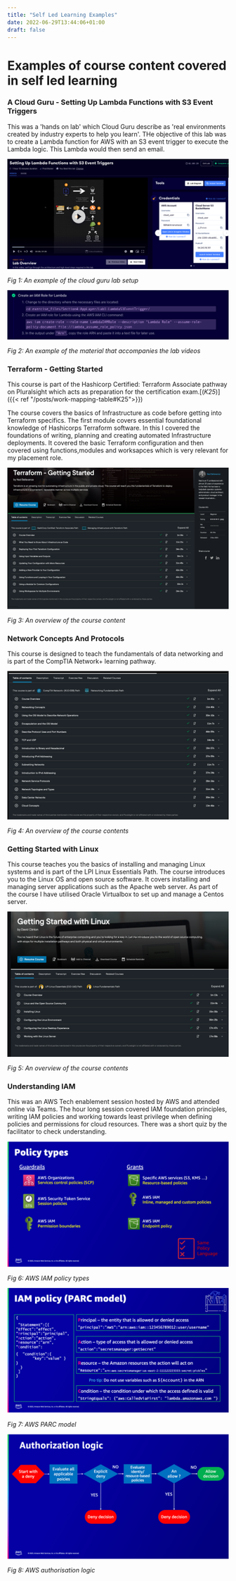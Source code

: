 ```yaml
---
title: "Self Led Learning Examples"
date: 2022-06-29T13:44:06+01:00
draft: false
---
```


# Examples of course content covered in self led learning

### A Cloud Guru - Setting Up Lambda Functions with S3 Event Triggers

This was a 'hands on lab' which Cloud Guru describe as 'real environments created by industry experts to help you learn'. THe objective of this lab was to create a Lambda function for AWS with an S3 event trigger to execute the Lambda logic. This Lambda would then send an email.

![An example of the lab content](cloud_guru_example1.png)

*Fig 1: An example of the cloud guru lab setup*

![An example of the course material](cloud_guru_example2.png)

*Fig 2: An example of the material that accompanies the lab videos*

### Terraform - Getting Started

This course is part of the Hashicorp Certified: Terraform Associate pathway on Pluralsight which acts as preparation for the certification exam.[(*K25*)]({{< ref "/posts/work-mapping-table#K25">}})

The course covers the basics of Infrastructure as code before getting into Terraform specifics. The first module covers essential foundational knowledge of Hashicorps Terraform software. In this I covered the foundations of writing, planning and creating automated Infrastructure deployments. It covered the basic Terraform configuration and then covered using functions,modules and worksapces which is very relevant for my placement role.

![An example of the course content](pluralsight_terraform_getting_started.png)

*Fig 3: An overview of the course content*

### Network Concepts And Protocols

This course is designed to teach the fundamentals of data networking and is part of the CompTIA Network+ learning pathway.

![An example of the course content](pluralsight_networking.png)

*Fig 4: An overview of the course contents*

### Getting Started with Linux

This course teaches you the basics of installing and managing Linux systems and is part of the LPI Linux Essentials Path. The course introduces you to the Linux OS and open source software. It covers installing and managing server applications such as the Apache web server. As part of the course I have utilised Oracle Virtualbox to set up and manage a Centos server.

![An example of the course content](pluralsight_linux.png)

*Fig 5: An overview of the course contents*

### Understanding IAM

This was an AWS Tech enablement session hosted by AWS and attended online via Teams. The hour long session covered IAM foundation principles, writing IAM policies and working towards least privilege when defining policies and permissions for cloud resources. There was a short quiz by the facilitator to check understanding.

![AWS policy types](AWS_Policy_types.png)

*Fig 6: AWS IAM policy types*

![AWS PARC model](AWS_PARC_model.png)

*Fig 7: AWS PARC model*

![AWS authorisation examples](AWS_auth.png)

*Fig 8: AWS authorisation logic*


